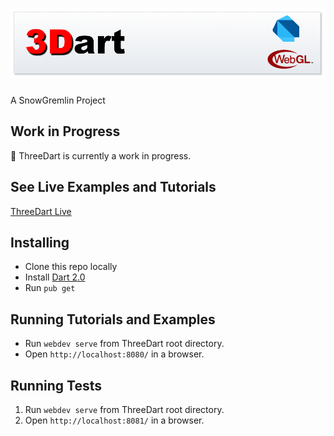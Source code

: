 # [![ThreeDart](resources/ThreeDart.png)](https://github.com/Grant-Nelson/ThreeDart)

A SnowGremlin Project

## Work in Progress

:seedling: ThreeDart is currently a work in progress.

## See Live Examples and Tutorials

[ThreeDart Live](http://grant-nelson.github.io/ThreeDart/build/web/)

## Installing

- Clone this repo locally
- Install [Dart 2.0](https://webdev.dartlang.org/)
- Run `pub get`

## Running Tutorials and Examples

- Run `webdev serve` from ThreeDart root directory.
- Open `http://localhost:8080/` in a browser.

## Running Tests

1. Run `webdev serve` from ThreeDart root directory.
2. Open `http://localhost:8081/` in a browser.
